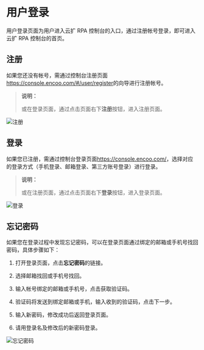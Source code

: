 # 用户登录

用户登录页面为用户进入云扩 RPA 控制台的入口，通过注册帐号登录，即可进入云扩 RPA 控制台的首页。

## 注册

如果您还没有帐号，需通过控制台注册页面<https://console.encoo.com/#/user/register>的向导进行注册帐号。

>**说明：**
>
>或在登录页面，通过点击页面右下**注册**按钮，进入注册页面。

 ![注册](https://docimages.blob.core.chinacloudapi.cn/images/Console/consoleregiste20201204.png)

## 登录

如果您已注册，需通过控制台登录页面<https://console.encoo.com/>，选择对应的登录方式（手机登录、邮箱登录、第三方账号登录）进行登录。

>**说明：**
>
>或在注册页面，通过点击页面右下**登录**按钮，进入登录页面。

![登录](https://docimages.blob.core.chinacloudapi.cn/images/Console/consolelogin20210330.png) 

## 忘记密码

如果您在登录过程中发现忘记密码，可以在登录页面通过绑定的邮箱或手机号找回密码，具体步骤如下：

1. 打开登录页面，点击**忘记密码**的链接。

2. 选择邮箱找回或手机号找回。

3. 输入帐号绑定的邮箱或手机号，点击获取验证码。

4. 验证码将发送到绑定邮箱或手机，输入收到的验证码，点击下一步。

5. 输入新密码，修改成功后返回登录页面。

6. 请用登录名及修改后的新密码登录。

![忘记密码](https://docimages.blob.core.chinacloudapi.cn/images/Console/consolelostpassword20201204.png)